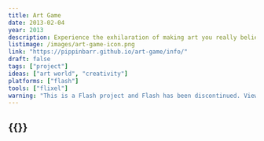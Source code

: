 ```yaml
---
title: Art Game
date: 2013-02-04
year: 2013
description: Experience the exhilaration of making art you really believe in! Experience the agony of rejection by the curatorial team! Consider selling out and just making what people seem to want! Change your mind again and follow your dreams! Be a star of the art world! Be a horrible failure! Be an artist!
listimage: /images/art-game-icon.png
link: "https://pippinbarr.github.io/art-game/info/"
draft: false
tags: ["project"]
ideas: ["art world", "creativity"]
platforms: ["flash"]
tools: ["flixel"]
warning: "This is a Flash project and Flash has been discontinued. View the game's page for more information."
---
```


## {{<param title >}}
